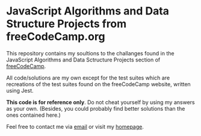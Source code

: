 # JavaScript Algorithms and Data Structure Projects from freeCodeCamp.org

This repository contains my soultions to the challanges found in the JavaScript Algorithms and Data Sctructure Projects section of [freeCodeCamp](https://www.freecodecamp.org).

All code/solutions are my own except for the test suites which are recreations of the test suites found on the freeCodeCamp website, written using Jest.

**This code is for reference only**. Do not cheat yourself by using my answers as your own. (Besides, you could probably find better solutions than the ones contained here.)

Feel free to contact me via [email](mailto:andrew.huntington@gmail.com) or visit my [homepage](https://www.andrewhuntington.com).